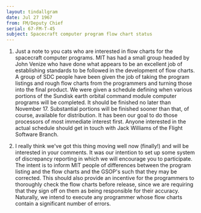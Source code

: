 ```yaml
---
layout: tindallgram
date: Jul 27 1967
from: FM/Deputy Chief
serial: 67-FM-T-45
subject: Spacecraft computer program flow chart status
---
```

1. Just a note to you cats who are interested in flow charts for the spacecraft computer programs. MIT has had a small group headed by John Venize who have done what appears to be an excellent job of establishing standards to be followed in the development of flow charts. A group of SDC people have been given the job of taking the program listings and rough flow charts from the programmers and turning those into the final product. We were given a schedule defining when various portions of the Sundisk earth orbital command module computer programs will be completed. It should be finished no later than November 17. Substantial portions will be finished sooner than that, of course, available for distribution. It has been our goal to do those processors of most immediate interest first. Anyone interested in the actual schedule should get in touch with Jack Williams of the Flight Software Branch.

2. I really think we've got this thing moving well now (finally!) and will be interested in your comments. It was our intention to set up some system of discrepancy reporting in which we will encourage you to participate. The intent is to inform MIT people of differences between the program listing and the flow charts and the GSOP's such that they may be corrected. This should also provide an incentive for the programmers to thoroughly check the flow charts before release, since we are requiring that they sign off on them as being responsible for their accuracy. Naturally, we intend to execute any programmer whose flow charts contain a significant number of errors.
